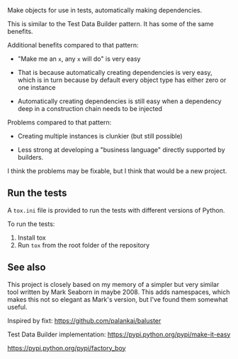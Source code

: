 Make objects for use in tests, automatically making dependencies.

This is similar to the Test Data Builder pattern. It has some of the same
benefits.

Additional benefits compared to that pattern:

* "Make me an `x`, any `x` will do" is very easy

* That is because automatically creating dependencies is very easy, which is in
  turn because by default every object type has either zero or one instance

* Automatically creating dependencies is still easy when a dependency deep in a
  construction chain needs to be injected

Problems compared to that pattern:

* Creating multiple instances is clunkier (but still possible)

* Less strong at developing a "business language" directly supported by
  builders.


I think the problems may be fixable, but I think that would be a new project.


## Run the tests

A `tox.ini` file is provided to run the tests with different versions of
Python.

To run the tests:

1. Install tox
2. Run `tox` from the root folder of the repository


## See also

This project is closely based on my memory of a simpler but very similar tool
written by Mark Seaborn in maybe 2008. This adds namespaces, which makes this
not so elegant as Mark's version, but I've found them somewhat useful.

Inspired by fixt: https://github.com/palankai/baluster

Test Data Builder implementation: https://pypi.python.org/pypi/make-it-easy

https://pypi.python.org/pypi/factory_boy
